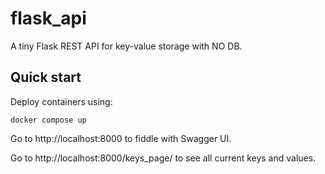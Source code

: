 # flask_api

A tiny Flask REST API for key-value storage with NO DB.


## Quick start

Deploy containers using:

```shell
docker compose up
```

Go to http://localhost:8000 to fiddle with Swagger UI.

Go to http://localhost:8000/keys_page/ to see all current keys and values.
